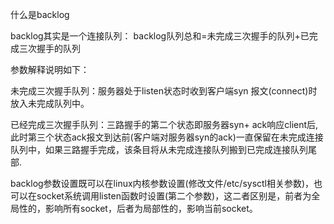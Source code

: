 什么是backlog

backlog其实是一个连接队列：
backlog队列总和=未完成三次握手的队列+已完成三次握手的队列

参数解释说明如下：

未完成三次握手队列：服务器处于listen状态时收到客户端syn 报文(connect)时放入未完成队列中。

已经完成三次握手队列：三路握手的第二个状态即服务器syn+ ack响应client后,此时第三个状态ack报文到达前(客户端对服务器syn的ack)一直保留在未完成连接队列中，如果三路握手完成，该条目将从未完成连接队列搬到已完成连接队列尾部.

backlog参数设置既可以在linux内核参数设置(修改文件/etc/sysctl相关参数)，也可以在socket系统调用listen函数时设置(第二个参数)，这二者区别是，前者为全局性的，影响所有socket，后者为局部性的，影响当前socket。